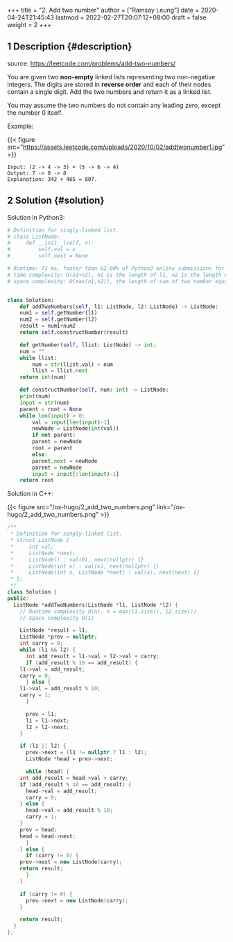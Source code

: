 +++
title = "2. Add two number"
author = ["Ramsay Leung"]
date = 2020-04-24T21:45:43
lastmod = 2022-02-27T20:07:12+08:00
draft = false
weight = 2
+++

## <span class="section-num">1</span> Description {#description}

source: <https://leetcode.com/problems/add-two-numbers/>

You are given two **non-empty** linked lists representing two non-negative integers. The digits are stored in **reverse order** and each of their nodes contain a single digit. Add the two numbers and return it as a linked list.

You may assume the two numbers do not contain any leading zero, except the number 0 itself.

Example:

{{< figure src="https://assets.leetcode.com/uploads/2020/10/02/addtwonumber1.jpg" >}}

```text
Input: (2 -> 4 -> 3) + (5 -> 6 -> 4)
Output: 7 -> 0 -> 8
Explanation: 342 + 465 = 807.
```


## <span class="section-num">2</span> Solution {#solution}

Solution in Python3:

```python
# Definition for singly-linked list.
# class ListNode:
#     def __init__(self, x):
#         self.val = x
#         self.next = None

# Runtime: 72 ms, faster than 62.00% of Python3 online submissions for Add Two Numbers.
# time complexity: O(n1+n2), n1 is the length of l1, n2 is the length of l2
# space complexity: O(max(n1,n2)), the length of sum of two number equals the larger's


class Solution:
    def addTwoNumbers(self, l1: ListNode, l2: ListNode) -> ListNode:
	num1 = self.getNumber(l1)
	num2 = self.getNumber(l2)
	result = num1+num2
	return self.constructNumber(result)

    def getNumber(self, llist: ListNode) -> int:
	num = ""
	while llist:
	    num = str(llist.val) + num
	    llist = llist.next
	return int(num)

    def constructNumber(self, num: int) -> ListNode:
	print(num)
	input = str(num)
	parent = root = None
	while len(input) > 0:
	    val = input[len(input)-1]
	    newNode = ListNode(int(val))
	    if not parent:
		parent = newNode
		root = parent
	    else:
		parent.next = newNode
		parent = newNode
	    input = input[:len(input)-1]
	return root

```

Solution in C++:

{{< figure src="/ox-hugo/2_add_two_numbers.png" link="/ox-hugo/2_add_two_numbers.png" >}}

```c++
/**
 * Definition for singly-linked list.
 * struct ListNode {
 *     int val;
 *     ListNode *next;
 *     ListNode() : val(0), next(nullptr) {}
 *     ListNode(int x) : val(x), next(nullptr) {}
 *     ListNode(int x, ListNode *next) : val(x), next(next) {}
 * };
 */
class Solution {
public:
  ListNode *addTwoNumbers(ListNode *l1, ListNode *l2) {
    // Runtime complexity O(n), n = max(l1.size(), l2.size())
    // Space complexity O(1)

    ListNode *result = l1;
    ListNode *prev = nullptr;
    int carry = 0;
    while (l1 && l2) {
      int add_result = l1->val + l2->val + carry;
      if (add_result % 10 == add_result) {
	l1->val = add_result;
	carry = 0;
      } else {
	l1->val = add_result % 10;
	carry = 1;
      }

      prev = l1;
      l1 = l1->next;
      l2 = l2->next;
    }

    if (l1 || l2) {
      prev->next = (l1 != nullptr ? l1 : l2);
      ListNode *head = prev->next;

      while (head) {
	int add_result = head->val + carry;
	if (add_result % 10 == add_result) {
	  head->val = add_result;
	  carry = 0;
	} else {
	  head->val = add_result % 10;
	  carry = 1;
	}
	prev = head;
	head = head->next;
      }
    } else {
      if (carry != 0) {
	prev->next = new ListNode(carry);
	return result;
      }
    }

    if (carry != 0) {
      prev->next = new ListNode(carry);
    }

    return result;
  }
};
```
